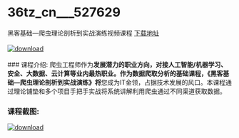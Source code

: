# 36tz_cn___527629
黑客基础—爬虫理论剖析到实战演练视频课程
[下载地址](http://www.36tz.cn/article/527629 "下载地址")
<br/></br>[![download](http://36tz.cn/muke_img/2019_10_2-7-300x169.png "下载地址")](http://www.36tz.cn/article/527629 "下载地址")
<br/></br>### 课程介绍:
爬虫工程师作为**发展潜力的职业方向，对接人工智能/机器学习、安全、大数据、云计算等业内最热职业。作为数据爬取分析的基础课程，《黑客基础—爬虫理论剖析到实战演练》将**您成为IT金领，占据技术发展的风口。本课程通过理论铺垫和多个项目手把手实战将系统讲解利用爬虫通过不同渠道获取数据。

### 课程截图:
[![download](http://36tz.cn/muke_img/2019_10_1-14.png "下载地址")](http://www.36tz.cn/article/527629 "下载地址")
